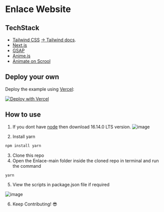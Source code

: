 # Enlace Website

## TechStack
- [Tailwind CSS](https://tailwindcss.com/) [ -> Tailwind docs](https://tailwindcss.com/docs/guides/nextjs).
- [Next.js](https://nextjs.org/)
- [GSAP](https://greensock.com/)
- [Anime.js](https://animejs.com/)
- [Animate on Scrool](https://michalsnik.github.io/aos/)

## Deploy your own

Deploy the example using [Vercel](https://vercel.com?utm_source=github&utm_medium=readme&utm_campaign=next-example):

[![Deploy with Vercel](https://vercel.com/button)](https://vercel.com/new/git/external?repository-url=https://github.com/vercel/next.js/tree/canary/examples/with-tailwindcss&project-name=with-tailwindcss&repository-name=with-tailwindcss)

## How to use

1. If you dont have [node](https://nodejs.org/en/) then download 16.14.0 LTS version.
![image](https://user-images.githubusercontent.com/69361857/154659541-8667aeb1-8ad2-4a40-bace-320c95c0fbc1.png)

2. Install yarn  
```bash
npm install yarn
```
3. Clone this repo
4. Open the Enlace-main folder inside the cloned repo in terminal and run the command 
```bash
yarn
```
5. View the scripts in package.json file if required

![image](https://user-images.githubusercontent.com/69361857/154660728-0d1c7c22-4bd7-4d5c-85a6-b04d1aa417db.png)

6. Keep Contributing! 😎
